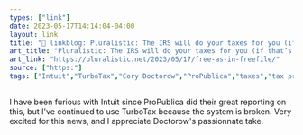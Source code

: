 ```yaml
---
types: ["link"]
date: 2023-05-17T14:14:04-04:00
layout: link
title: "🔗 linkblog: Pluralistic: The IRS will do your taxes for you (if that’s what you prefer) (17 May 2023) – Pluralistic: Daily links from Cory Doctorow'"
art_title: "Pluralistic: The IRS will do your taxes for you (if that’s what you prefer) (17 May 2023) – Pluralistic: Daily links from Cory Doctorow"
art_link: "https://pluralistic.net/2023/05/17/free-as-in-freefile/"
source: ["https:"]
tags: ["Intuit","TurboTax","Cory Doctorow","ProPublica","taxes","tax prep"]
---
```

I have been furious with Intuit since ProPublica did their great reporting on this, but I've continued to use TurboTax because the system is broken. Very excited for this news, and I appreciate Doctorow's passionnate take.  
 
